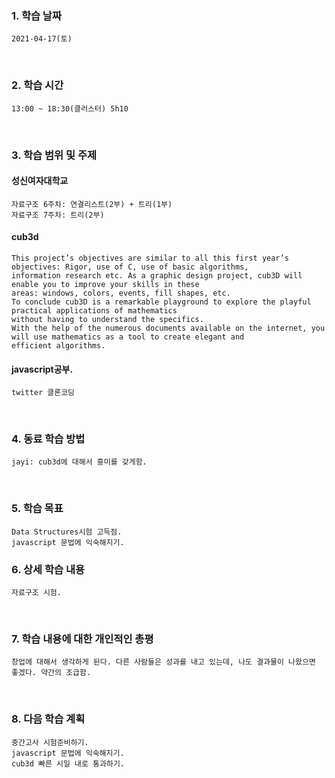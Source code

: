 ### 1. 학습 날짜
    2021-04-17(토)
​
### 2. 학습 시간
    13:00 ~ 18:30(클러스터) 5h10
​
### 3. 학습 범위 및 주제    
#### 성신여자대학교
    자료구조 6주차: 연결리스트(2부) + 트리(1부)
    자료구조 7주차: 트리(2부)    
    
#### cub3d
    This project’s objectives are similar to all this first year’s objectives: Rigor, use of C, use of basic algorithms, 
    information research etc. As a graphic design project, cub3D will enable you to improve your skills in these
    areas: windows, colors, events, fill shapes, etc.
    To conclude cub3D is a remarkable playground to explore the playful practical applications of mathematics 
    without having to understand the specifics.
    With the help of the numerous documents available on the internet, you will use mathematics as a tool to create elegant and
    efficient algorithms.
    
#### javascript공부.
    twitter 클론코딩
​
### 4. 동료 학습 방법
    jayi: cub3d에 대해서 흥미를 갖게함.
​
### 5. 학습 목표
    Data Structures시험 고득점.
    javascript 문법에 익숙해지기.
    
### 6. 상세 학습 내용
    자료구조 시험.
​
### 7. 학습 내용에 대한 개인적인 총평
    창업에 대해서 생각하게 된다. 다른 사람들은 성과를 내고 있는데, 나도 결과물이 나왔으면 좋겠다. 약간의 조급함.
​
### 8. 다음 학습 계획
    중간고사 시험준비하기.
    javascript 문법에 익숙해지기.
    cub3d 빠른 시일 내로 통과하기.